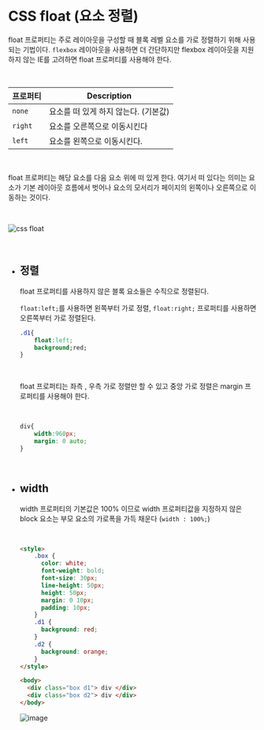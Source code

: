 # CSS float (요소 정렬)

float 프로퍼티는 주로 레이아웃을 구성할 때 블록 레벨 요소를 가로 정렬하기 위해 사용되는 기법이다. `flexbox` 레이아웃을 사용하면 더 간단하지만 flexbox 레이아웃을 지원하지 않는 IE를 고려하면 float 프로퍼티를 사용해야 한다.

<br>

| 프로퍼티 | Description                          |
| -------- | ------------------------------------ |
| `none`   | 요소를 떠 있게 하지 않는다. (기본값) |
| `right`  | 요소를 오른쪽으로 이동시킨다         |
| `left`   | 요소를 왼쪽으로 이동시킨다.          |

<br>

float 프로퍼티는 해당 요소를 다음 요소 위에 떠 있게 한다. 여기서 떠 있다는 의미는 요소가 기본 레이아웃 흐름에서 벗어나 요소의 모서리가 페이지의 왼쪽이나 오른쪽으로 이동하는 것이다.

<br>

![css float](https://poiemaweb.com/img/float.png)

<br>

- ## 정렬

  float 프로퍼티를 사용하지 않은 블록 요소들은 수직으로 정렬된다.

  `float:left;`를 사용하면 왼쪽부터 가로 정렬, `float:right;` 프로퍼티를 사용하면 오른쪽부터 가로 정렬된다.

  ~~~css
  .d1{
      float:left;
      background;red;
  }
  ~~~

  <br>

  float 프로퍼티는 좌측 , 우측 가로 정렬만 할 수 있고 중앙 가로 정렬은 margin 프로퍼티를 사용해야 한다.

  <br>

  ~~~css
  div{
      width:960px;
      margin: 0 auto;
  }
  ~~~

  <br>

- ## width

  width 프로퍼티의 기본값은 100% 이므로 width 프로퍼티값을 지정하지 않은 block 요소는 부모 요소의 가로폭을 가득 채운다 (`width : 100%;`)

  <br>

  ~~~html
  <style>
      .box {
        color: white;
        font-weight: bold;
        font-size: 30px;
        line-height: 50px;
        height: 50px;
        margin: 0 10px;
        padding: 10px;
      }
      .d1 {
        background: red;
      }
      .d2 {
        background: orange;
      }
  </style>
  ~~~

  ~~~html
  <body>
    <div class="box d1"> div </div>
    <div class="box d2"> div </div>
  </body>
  ~~~

  ![image](https://user-images.githubusercontent.com/51112542/88023953-e4938100-cb6c-11ea-8710-7e457d9aa608.png)

<br>

